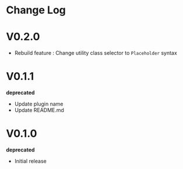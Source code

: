 # Change Log

# V0.2.0
- Rebuild feature : Change utility class selector to `Placeholder` syntax

# V0.1.1
**deprecated**
- Update plugin name
- Update README.md

# V0.1.0
**deprecated**
- Initial release
